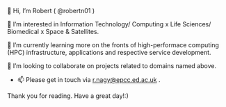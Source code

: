  👋 Hi, I’m Robert ( @robertn01 )

 👀 I’m interested in Information Technology/ Computing x Life Sciences/ Biomedical x Space & Satellites.

 🌱 I’m currently learning more on the fronts of high-performace computing (HPC) infrastructure, applications and respective service development.

 💞️ I’m looking to collaborate on projects related to domains named above.

- 📫 Please get in touch via r.nagy@epcc.ed.ac.uk .

 Thank you for reading. Have a great day!:)

<!---
robertn01/robertn01 is a ✨ special ✨ repository because its `README.md` (this file) appears on your GitHub profile.
You can click the Preview link to take a look at your changes.
--->
